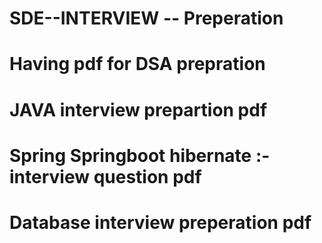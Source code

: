 # SDE--INTERVIEW -- Preperation

# Having pdf for DSA prepration

# JAVA interview prepartion pdf

# Spring Springboot hibernate :- interview question pdf

# Database interview preperation pdf

